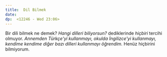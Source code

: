 ```yaml
---
title:  Dil Bilmek
date: 
dp:  <12246 - Wed 23:06>
---
```



Bir dili bilmek ne demek? _Hangi dilleri biliyorsun?_ dediklerinde
_hiçbiri_ tercihi olmuyor. _Annemden Türkçe'yi kullanmayı, okulda
İngilizce'yi kullanmayı, kendime kendime diğer bazı dilleri kullanmayı
öğrendim._ Henüz hiçbirini bilmiyorum. 
